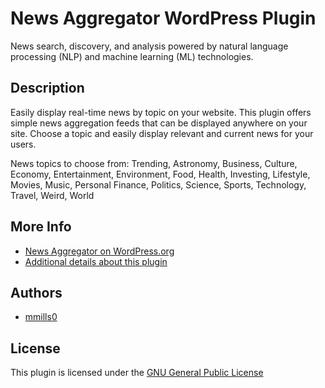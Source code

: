 # News Aggregator WordPress Plugin

News search, discovery, and analysis powered by natural language processing (NLP) and machine learning (ML) technologies.

## Description

Easily display real-time news by topic on your website. This plugin offers simple news aggregation feeds that can be displayed anywhere on your site. Choose a topic and easily display relevant and current news for your users.

News topics to choose from: Trending, Astronomy, Business, Culture, Economy, Entertainment, Environment, Food, Health, Investing, Lifestyle, Movies, Music, Personal Finance, Politics, Science, Sports, Technology, Travel, Weird, World

## More Info

* [News Aggregator on WordPress.org](https://wordpress.org/plugins/news-aggregator/)
* [Additional details about this plugin](https://twicetwomedia.com/wordpress-plugins/)

## Authors

* [mmills0](https://github.com/mmills0)

## License

This plugin is licensed under the [GNU General Public License](http://www.gnu.org/licenses/gpl-3.0.html)
